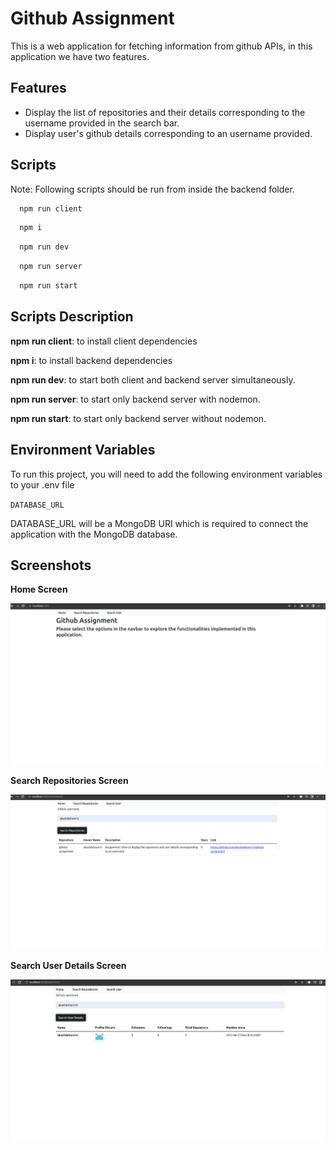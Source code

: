 
# Github Assignment

This is a web application for fetching information from github APIs,  in this application we have two features. 




## Features

- Display the list of repositories and their details corresponding to the username provided in the search bar.
- Display user's github details corresponding to an username provided.



## Scripts

Note: Following scripts should be run from inside the backend folder.

```bash
  npm run client
```

```bash
  npm i
```

```bash
  npm run dev
```

```bash
  npm run server
```

```bash
  npm run start
```


## Scripts Description

  **npm run client**: to install client dependencies



  **npm i**: to install backend dependencies



  **npm run dev**: to start both client and backend server simultaneously.



  **npm run server**: to start only backend server with nodemon.



  **npm run start**: to start only backend server without nodemon.


## Environment Variables

To run this project, you will need to add the following environment variables to your .env file

`DATABASE_URL`

DATABASE_URL will be a MongoDB URI which is required to connect the application with the MongoDB database.




## Screenshots

**Home Screen**

![App Screenshot](https://github.com/akashdohare1x/github-assignment/blob/main/client/images/Home.png?raw=true)

**Search Repositories Screen**

![App Screenshot](https://github.com/akashdohare1x/github-assignment/blob/main/client/images/searchRepo.png?raw=true)

**Search User Details Screen**

![App Screenshot](https://github.com/akashdohare1x/github-assignment/blob/main/client/images/userDetails.png?raw=true)

